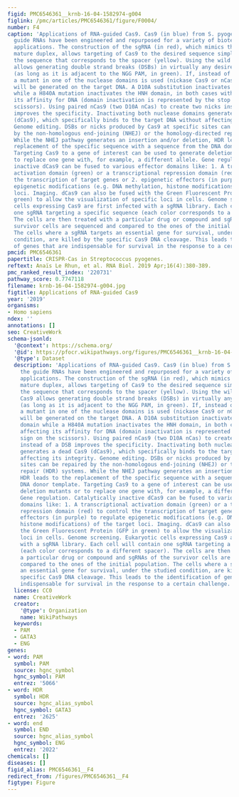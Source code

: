 ```yaml
---
figid: PMC6546361__krnb-16-04-1582974-g004
figlink: /pmc/articles/PMC6546361/figure/F0004/
number: F4
caption: 'Applications of RNA-guided Cas9. Cas9 (in blue) from S. pyogenes and the
  guide RNAs have been engineered and repurposed for a variety of biotechnological
  applications. The construction of the sgRNA (in red), which mimics the tracRNA:crRNA
  mature duplex, allows targeting of Cas9 to the desired sequence simply by changing
  the sequence that corresponds to the spacer (yellow). Using the wild type (WT) Cas9
  allows generating double strand breaks (DSBs) in virtually any desired sequence
  (as long as it is adjacent to the NGG PAM, in green). If, instead of the WT Cas9,
  a mutant in one of the nuclease domains is used (nickase Cas9 or nCas9), a nick
  will be generated on the target DNA. A D10A substitution inactivates the RuvC domain
  while a H840A mutation inactivates the HNH domain, in both cases without affecting
  its affinity for DNA (domain inactivation is represented by the stop sign on the
  scissors). Using paired nCas9 (two D10A nCas) to create two nicks instead of a DSB
  improves the specificity. Inactivating both nuclease domains generates a dead Cas9
  (dCas9), which specifically binds to the target DNA without affecting its integrity.
  Genome editing. DSBs or nicks produced by Cas9 at specific sites can be repaired
  by the non-homologous end-joining (NHEJ) or the homology-directed repair (HDR) systems.
  While the NHEJ pathway generates an insertion and/or deletion, HDR leads to the
  replacement of the specific sequence with a sequence from the DNA donor template.
  Targeting Cas9 to a gene of interest can be used to generate deletion mutants or
  to replace one gene with, for example, a different allele. Gene regulation. Catalytically
  inactive dCas9 can be fused to various effector domains like: 1. A transcriptional
  activation domain (green) or a transcriptional repression domain (red) to control
  the transcription of target genes or 2. epigenetic effectors (in purple) to regulate
  epigenetic modifications (e.g. DNA methylation, histone modifications) of the target
  loci. Imaging. dCas9 can also be fused with the Green Fluorescent Protein (GFP in
  green) to allow the visualization of specific loci in cells. Genome screening. Eukaryotic
  cells expressing Cas9 are first infected with a sgRNA library. Each cell will contain
  one sgRNA targeting a specific sequence (each color corresponds to a different spacer).
  The cells are then treated with a particular drug or compound and sgRNAs of the
  survivor cells are sequenced and compared to the ones of the initial population.
  The cells where a sgRNA targets an essential gene for survival, under the studied
  condition, are killed by the specific Cas9 DNA cleavage. This leads to the identification
  of genes that are indispensable for survival in the response to a certain challenge.'
pmcid: PMC6546361
papertitle: CRISPR-Cas in Streptococcus pyogenes.
reftext: Anaïs Le Rhun, et al. RNA Biol. 2019 Apr;16(4):380-389.
pmc_ranked_result_index: '220731'
pathway_score: 0.7747118
filename: krnb-16-04-1582974-g004.jpg
figtitle: Applications of RNA-guided Cas9
year: '2019'
organisms:
- Homo sapiens
ndex: ''
annotations: []
seo: CreativeWork
schema-jsonld:
  '@context': https://schema.org/
  '@id': https://pfocr.wikipathways.org/figures/PMC6546361__krnb-16-04-1582974-g004.html
  '@type': Dataset
  description: 'Applications of RNA-guided Cas9. Cas9 (in blue) from S. pyogenes and
    the guide RNAs have been engineered and repurposed for a variety of biotechnological
    applications. The construction of the sgRNA (in red), which mimics the tracRNA:crRNA
    mature duplex, allows targeting of Cas9 to the desired sequence simply by changing
    the sequence that corresponds to the spacer (yellow). Using the wild type (WT)
    Cas9 allows generating double strand breaks (DSBs) in virtually any desired sequence
    (as long as it is adjacent to the NGG PAM, in green). If, instead of the WT Cas9,
    a mutant in one of the nuclease domains is used (nickase Cas9 or nCas9), a nick
    will be generated on the target DNA. A D10A substitution inactivates the RuvC
    domain while a H840A mutation inactivates the HNH domain, in both cases without
    affecting its affinity for DNA (domain inactivation is represented by the stop
    sign on the scissors). Using paired nCas9 (two D10A nCas) to create two nicks
    instead of a DSB improves the specificity. Inactivating both nuclease domains
    generates a dead Cas9 (dCas9), which specifically binds to the target DNA without
    affecting its integrity. Genome editing. DSBs or nicks produced by Cas9 at specific
    sites can be repaired by the non-homologous end-joining (NHEJ) or the homology-directed
    repair (HDR) systems. While the NHEJ pathway generates an insertion and/or deletion,
    HDR leads to the replacement of the specific sequence with a sequence from the
    DNA donor template. Targeting Cas9 to a gene of interest can be used to generate
    deletion mutants or to replace one gene with, for example, a different allele.
    Gene regulation. Catalytically inactive dCas9 can be fused to various effector
    domains like: 1. A transcriptional activation domain (green) or a transcriptional
    repression domain (red) to control the transcription of target genes or 2. epigenetic
    effectors (in purple) to regulate epigenetic modifications (e.g. DNA methylation,
    histone modifications) of the target loci. Imaging. dCas9 can also be fused with
    the Green Fluorescent Protein (GFP in green) to allow the visualization of specific
    loci in cells. Genome screening. Eukaryotic cells expressing Cas9 are first infected
    with a sgRNA library. Each cell will contain one sgRNA targeting a specific sequence
    (each color corresponds to a different spacer). The cells are then treated with
    a particular drug or compound and sgRNAs of the survivor cells are sequenced and
    compared to the ones of the initial population. The cells where a sgRNA targets
    an essential gene for survival, under the studied condition, are killed by the
    specific Cas9 DNA cleavage. This leads to the identification of genes that are
    indispensable for survival in the response to a certain challenge.'
  license: CC0
  name: CreativeWork
  creator:
    '@type': Organization
    name: WikiPathways
  keywords:
  - PAM
  - GATA3
  - ENG
genes:
- word: PAM
  symbol: PAM
  source: hgnc_symbol
  hgnc_symbol: PAM
  entrez: '5066'
- word: HDR
  symbol: HDR
  source: hgnc_alias_symbol
  hgnc_symbol: GATA3
  entrez: '2625'
- word: end
  symbol: END
  source: hgnc_alias_symbol
  hgnc_symbol: ENG
  entrez: '2022'
chemicals: []
diseases: []
figid_alias: PMC6546361__F4
redirect_from: /figures/PMC6546361__F4
figtype: Figure
---
```

